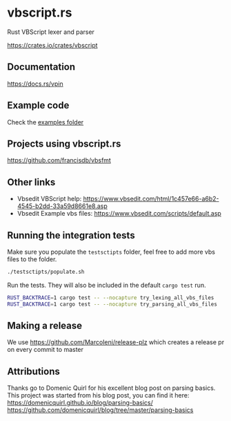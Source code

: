 # vbscript.rs
Rust VBScript lexer and parser

https://crates.io/crates/vbscript

## Documentation

https://docs.rs/vpin

## Example code

Check the [examples folder](examples/)

## Projects using vbscript.rs

https://github.com/francisdb/vbsfmt

## Other links

* Vbsedit VBScript help: https://www.vbsedit.com/html/1c457e66-a6b2-4545-b2dd-33a59d8661e8.asp
* Vbsedit Example vbs files: https://www.vbsedit.com/scripts/default.asp

## Running the integration tests

Make sure you populate the `testsctipts` folder, feel free to add more vbs files to the folder.

```bash
./testsctipts/populate.sh
```

Run the tests. They will also be included in the default `cargo test` run.

```bash
RUST_BACKTRACE=1 cargo test -- --nocapture try_lexing_all_vbs_files
RUST_BACKTRACE=1 cargo test -- --nocapture try_parsing_all_vbs_files
```

## Making a release

We use https://github.com/MarcoIeni/release-plz which creates a release pr on every commit to master

## Attributions

Thanks go to Domenic Quirl for his excellent blog post on parsing basics. This project was started from his blog post, you can find it here:
https://domenicquirl.github.io/blog/parsing-basics/
https://github.com/domenicquirl/blog/tree/master/parsing-basics
